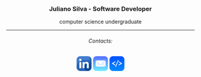 <h3 align="center">Juliano Silva - Software Developer</h3>
<p align="center">computer science undergraduate</p>
<hr>
<h6 align="center">Contacts:</h6>
<p align="center">
  <a href="https://www.linkedin.com/in/julianoacs/" target="_blank">
    <img src="https://github.com/julianoacs/julianoacs/blob/main/imagens/linkedin.png" width="40px"></a>
  <a href="mailto:julianoacsilva@hotmail.com">
    <img src="https://github.com/julianoacs/julianoacs/blob/main/imagens/eMail.png" width="40px"></a>
  <a href="https://julianoacs.github.io/Portfolio/" target="_blank">
    <img src="https://github.com/julianoacs/julianoacs/blob/main/imagens/logoDev.png" width="40px"></a>  
</p>
